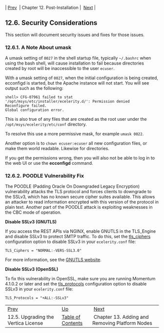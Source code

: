 | [Prev](install.vertica.license)  | Chapter 12. Post-Installation |  [Next](add_remove_platform_nodes) |

## 12.6. Security Considerations

This section will document security issues and fixes for those issues.

### 12.6.1. A Note About umask

A umask setting of `0027` in the shell startup file, typically `~/.bashrc` when using the bash shell, will cause installation to fail because directories created by root will be inaccessible to the user `ecuser`.

With a umask setting of `0027`, when the initial configuration is being created, ecconfigd is started, but the Apache instance will not start. You will see output such as the following:

```
shell> CFG-07961 failed to stat
'/opt/msys/etc/installer/ecelerity.d/': Permission denied
Reconfigure failed.
Global configuration error.
```

This is also true of any files that are created as the root user under the `/opt/msys/ecelerity/etc/conf` directory.

To resolve this use a more permissive mask, for example `umask 0022`.

Another option is to `chown ecuser:ecuser` all new configuration files, or make them world readable. Likewise for directories.

If you get the permissions wrong, then you will also not be able to log in to the web UI or use the **ecconfigd** command.

### 12.6.2. POODLE Vulnerability Fix

The POODLE (Padding Oracle On Downgraded Legacy Encryption) vulnerability attacks the TLS protocol and forces clients to downgrade to the SSLv3, which has no known secure cipher suites available. This allows an attacker to read information encrypted with this version of the protocol in plain text. Another part of the POODLE attack is exploiting weaknesses in the CBC mode of operation.

**Disable SSLv3 (GNUTLS)**

If you access the REST APIs via NGINX, enable GNUTLS in the TLS_Engine and disable SSLv3 to protect SMTP traffic. To do this, set the [tls_ciphers](config.tls_ciphers "tls_ciphers") configuration option to disable SSLv3 in your `ecelerity.conf` file:

`TLS_Ciphers = "NORMAL:-VERS-SSL3.0"`

For more information, see the [GNUTLS website](http://www.gnutls.org/security.html#GNUTLS-SA-2014-4).

**Disable SSLv3 (OpenSSL)**

To fix this vulnerability in OpenSSL, make sure you are running Momentum 4.1.0.2 or later and set the [tls_protocols](config.tls_protocols "tls_protocols") configuration option to disable SSLv3 in your `ecelerity.conf` file:

`TLS_Protocols = "+ALL:-SSLv3"`

|     |     |     |
| --- | --- | --- |
| [Prev](install.vertica.license)  | [Up](post_installation) |  [Next](add_remove_platform_nodes) |
| 12.5. Upgrading the Vertica License  | [Table of Contents](index) |  Chapter 13. Adding and Removing Platform Nodes |

